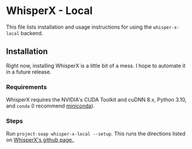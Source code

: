 # WhisperX - Local

This file lists installation and usage instructions for using the `whisper-x-local` backend.

## Installation

Right now, installing WhisperX is a little bit of a mess. I hope to automate it in a future release.

### Requirements

WhisperX requires the NVIDIA's CUDA Toolkit and cuDNN 8.x, Python 3.10, and `conda` (I recommend [miniconda](https://docs.anaconda.com/miniconda/)).

### Steps

Run `project-soap whisper-x-local --setup`. This runs the directions listed on [WhisperX's github page.](https://github.com/m-bain/whisperX/tree/main).

